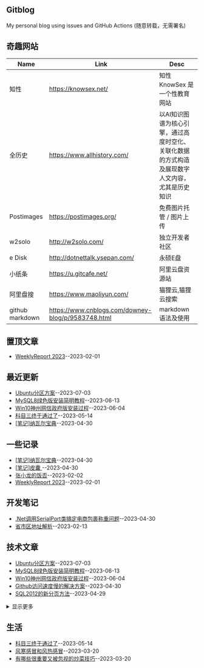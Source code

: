 ## Gitblog
My personal blog using issues and GitHub Actions (随意转载，无需署名)
## 奇趣网站
| Name | Link | Desc | 
 | ---- | ---- | ---- |
| 知性 | https://knowsex.net/ | 知性 KnowSex 是一个性教育网站 |
| 全历史 | https://www.allhistory.com/ | 以AI知识图谱为核心引擎，通过高度时空化、关联化数据的方式构造及展现数字人文内容，尤其是历史知识 |
| Postimages | https://postimages.org/ | 免费图片托管 / 图片上传 |
| w2solo | http://w2solo.com/ | 独立开发者社区 |
|  e Disk | http://dotnettalk.ysepan.com/ |  永硕E盘 |
|  小纸条  | https://u.gitcafe.net/ |  阿里云盘资源站 |
|  阿里盘搜 | https://www.maoliyun.com/ |  猫狸云,猫狸云搜索 |
|  github markdown | https://www.cnblogs.com/downey-blog/p/9583748.html |  markdown语法及使用 |
## 置顶文章
- [WeeklyReport 2023](https://github.com/haoz0x139/myblog/issues/1)--2023-02-01
## 最近更新
- [Ubuntu分区方案](https://github.com/haoz0x139/myblog/issues/24)--2023-07-03
- [MySQL8绿色版安装简明教程](https://github.com/haoz0x139/myblog/issues/23)--2023-06-13
- [Win10神州网信政府版安装过程](https://github.com/haoz0x139/myblog/issues/22)--2023-06-04
- [科目三终于通过了](https://github.com/haoz0x139/myblog/issues/21)--2023-05-14
- [[笔记]纳瓦尔宝典](https://github.com/haoz0x139/myblog/issues/20)--2023-04-30
## 一些记录
- [[笔记]纳瓦尔宝典](https://github.com/haoz0x139/myblog/issues/20)--2023-04-30
- [[笔记]皮囊 ](https://github.com/haoz0x139/myblog/issues/19)--2023-04-30
- [张小龙的饭否](https://github.com/haoz0x139/myblog/issues/4)--2023-02-02
- [WeeklyReport 2023](https://github.com/haoz0x139/myblog/issues/1)--2023-02-01
## 开发笔记
- [.Net调用SerialPort类搞定电商包裹称重问题](https://github.com/haoz0x139/myblog/issues/18)--2023-04-30
- [省市区地址解析](https://github.com/haoz0x139/myblog/issues/12)--2023-02-13
## 技术文章
- [Ubuntu分区方案](https://github.com/haoz0x139/myblog/issues/24)--2023-07-03
- [MySQL8绿色版安装简明教程](https://github.com/haoz0x139/myblog/issues/23)--2023-06-13
- [Win10神州网信政府版安装过程](https://github.com/haoz0x139/myblog/issues/22)--2023-06-04
- [Github访问速度慢的解决方案](https://github.com/haoz0x139/myblog/issues/17)--2023-04-30
- [SQL2012的新分页方法](https://github.com/haoz0x139/myblog/issues/16)--2023-04-29
<details><summary>显示更多</summary>

- [解决Win10电脑无法登录微软账号的方法](https://github.com/haoz0x139/myblog/issues/13)--2023-03-05
- [git中的SSL证书问题：无法获取本地颁发者证书错误的解决办法](https://github.com/haoz0x139/myblog/issues/10)--2023-02-07
- [Scoop windows下的包管理器](https://github.com/haoz0x139/myblog/issues/9)--2023-02-03
</details>

## 生活
- [科目三终于通过了](https://github.com/haoz0x139/myblog/issues/21)--2023-05-14
- [风寒感冒和风热感冒](https://github.com/haoz0x139/myblog/issues/15)--2023-03-20
- [有哪些很重要又被忽视的炒菜技巧](https://github.com/haoz0x139/myblog/issues/14)--2023-03-20
